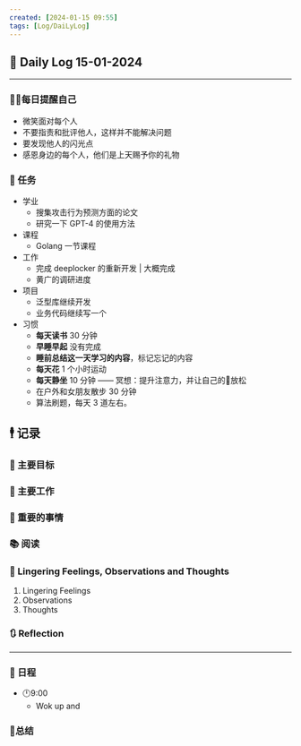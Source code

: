 ```yaml
---
created: [2024-01-15 09:55]
tags: [Log/DaiLyLog]
---
```


## 📅 Daily Log 15-01-2024

---

### 💁‍♂️每日提醒自己

- 微笑面对每个人
- 不要指责和批评他人，这样并不能解决问题
- 要发现他人的闪光点
- 感恩身边的每个人，他们是上天赐予你的礼物

### 🔷 任务

- 学业
	- 搜集攻击行为预测方面的论文
	- 研究一下 GPT-4 的使用方法
- 课程
	- Golang 一节课程
- 工作
	- 完成 deeplocker 的重新开发 | 大概完成
	- 黄广的调研进度
- 项目
	- 泛型库继续开发
	- 业务代码继续写一个
- 习惯
	- **每天读书** 30 分钟
	- **早睡早起** 没有完成
	- **睡前总结这一天学习的内容**，标记忘记的内容
	- **每天花** 1 个小时运动
	- **每天静坐** 10 分钟 —— 冥想：提升注意力，并让自己的🧠放松
	- 在户外和女朋友散步 30 分钟
	- 算法刷题，每天 3 道左右。

## 🕴 记录

### 🎯 主要目标

### 🚀 主要工作

### 📕 重要的事情

### 📚 阅读

### 💬 Lingering Feelings, Observations and Thoughts

1. Lingering Feelings
2. Observations
3. Thoughts

### 🔃 Reflection

---

### 📅 日程

- 🕛9:00
	- Wok up and

### 📒总结
